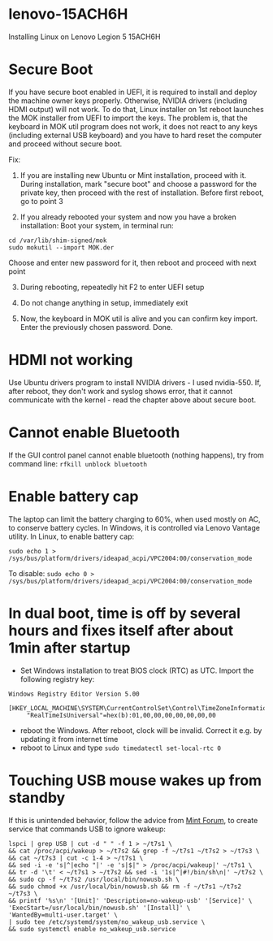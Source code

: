 # lenovo-15ACH6H
Installing Linux on Lenovo Legion 5 15ACH6H


# Secure Boot
If you have secure boot enabled in UEFI, it is required to install and deploy the machine owner keys properly. Otherwise, NVIDIA drivers (including HDMI output) will not work. To do that, Linux installer on 1st reboot launches the MOK installer from UEFI to import the keys. The problem is, that the keyboard in MOK util program does not work, it does not react to any keys (including external USB keyboard) and you have to hard reset the computer and proceed without secure boot.

Fix:
1. If you are installing new Ubuntu or Mint installation, proceed with it. During installation, mark "secure boot" and choose a password for the private key, then proceed with the rest of installation. Before first reboot, go to point 3

2. If you already rebooted your system and now you have a broken installation:
Boot your system, in terminal run:
```
cd /var/lib/shim-signed/mok
sudo mokutil --import MOK.der
```
Choose and enter new password for it, then reboot and proceed with next point

3. During rebooting, repeatedly hit F2 to enter UEFI setup

4. Do not change anything in setup, immediately exit

5. Now, the keyboard in MOK util is alive and you can confirm key import. Enter the previously chosen password. Done.

# HDMI not working
Use Ubuntu drivers program to install NVIDIA drivers - I used nvidia-550.
If, after reboot, they don't work and syslog shows error, that it cannot communicate with the kernel - read the chapter above about secure boot.

# Cannot enable Bluetooth
If the GUI control panel cannot enable bluetooth (nothing happens), try from command line: `rfkill unblock bluetooth`

# Enable battery cap
The laptop can limit the battery charging to 60%, when used mostly on AC, to conserve battery cycles. In Windows, it is controlled via Lenovo Vantage utility.
In Linux, to enable battery cap:

`sudo echo 1 > /sys/bus/platform/drivers/ideapad_acpi/VPC2004:00/conservation_mode`

To disable:
`sudo echo 0 > /sys/bus/platform/drivers/ideapad_acpi/VPC2004:00/conservation_mode`

# In dual boot, time is off by several hours and fixes itself after about 1min after startup
- Set Windows installation to treat BIOS clock (RTC) as UTC. Import the following registry key:
```
﻿Windows Registry Editor Version 5.00

[HKEY_LOCAL_MACHINE\SYSTEM\CurrentControlSet\Control\TimeZoneInformation]
     "RealTimeIsUniversal"=hex(b):01,00,00,00,00,00,00,00
```

- reboot the Windows. After reboot, clock will be invalid. Correct it e.g. by updating it from internet time
- reboot to Linux and type `sudo timedatectl set-local-rtc 0`

# Touching USB mouse wakes up from standby
If this is unintended behavior, follow the advice from [Mint Forum](https://forums.linuxmint.com/viewtopic.php?t=413168), to create service that commands USB to ignore wakeup:
```
lspci | grep USB | cut -d " " -f 1 > ~/t7s1 \
&& cat /proc/acpi/wakeup > ~/t7s2 && grep -f ~/t7s1 ~/t7s2 > ~/t7s3 \
&& cat ~/t7s3 | cut -c 1-4 > ~/t7s1 \
&& sed -i -e 's|^|echo "|' -e 's|$|" > /proc/acpi/wakeup|' ~/t7s1 \
&& tr -d '\t' < ~/t7s1 > ~/t7s2 && sed -i '1s|^|#!/bin/sh\n|' ~/t7s2 \
&& sudo cp -f ~/t7s2 /usr/local/bin/nowusb.sh \
&& sudo chmod +x /usr/local/bin/nowusb.sh && rm -f ~/t7s1 ~/t7s2 ~/t7s3 \
&& printf '%s\n' '[Unit]' 'Description=no-wakeup-usb' '[Service]' \
'ExecStart=/usr/local/bin/nowusb.sh' '[Install]' \
'WantedBy=multi-user.target' \
| sudo tee /etc/systemd/system/no_wakeup_usb.service \
&& sudo systemctl enable no_wakeup_usb.service
```
